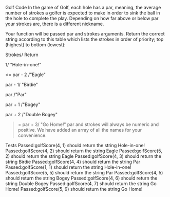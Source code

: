 Golf Code
In the game of Golf, each hole has a par, meaning, the average number of strokes a golfer is expected to make in order to sink the ball in the hole to complete the play. Depending on how far above or below par your strokes are, there is a different nickname.











Your function will be passed par and strokes arguments. Return the correct string according to this table which lists the strokes in order of priority; top (highest) to bottom (lowest):






 Strokes/ Return

1/	"Hole-in-one!" 

<= par - 2	/"Eagle"

par - 1/	"Birdie"

par	/"Par"

par + 1	/"Bogey"

par + 2	/"Double Bogey"

 >= par + 3/	"Go Home!"
par and strokes will always be numeric and positive. We have added an array of all the names for your convenience.

Tests
Passed:golfScore(4, 1) should return the string Hole-in-one!
Passed:golfScore(4, 2) should return the string Eagle
Passed:golfScore(5, 2) should return the string Eagle
Passed:golfScore(4, 3) should return the string Birdie
Passed:golfScore(4, 4) should return the string Par
Passed:golfScore(1, 1) should return the string Hole-in-one!
Passed:golfScore(5, 5) should return the string Par
Passed:golfScore(4, 5) should return the string Bogey
Passed:golfScore(4, 6) should return the string Double Bogey
Passed:golfScore(4, 7) should return the string Go Home!
Passed:golfScore(5, 9) should return the string Go Home!
